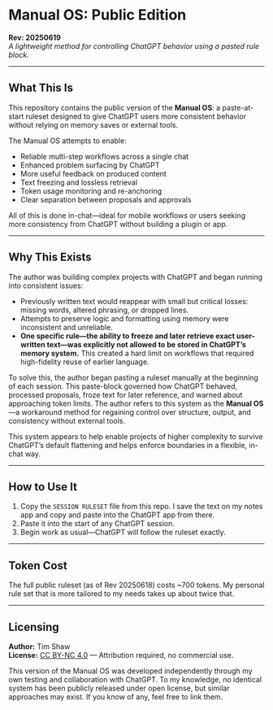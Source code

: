 # Manual OS: Public Edition  
**Rev: 20250619**  
_A lightweight method for controlling ChatGPT behavior using a pasted rule block._

---

## What This Is

This repository contains the public version of the **Manual OS**: a paste-at-start ruleset designed to give ChatGPT users more consistent behavior without relying on memory saves or external tools.

The Manual OS attempts to enable:

- Reliable multi-step workflows across a single chat
- Enhanced problem surfacing by ChatGPT
- More useful feedback on produced content
- Text freezing and lossless retrieval
- Token usage monitoring and re-anchoring
- Clear separation between proposals and approvals

All of this is done in-chat—ideal for mobile workflows or users seeking more consistency from ChatGPT without building a plugin or app.

---

## Why This Exists

The author was building complex projects with ChatGPT and began running into consistent issues:

- Previously written text would reappear with small but critical losses: missing words, altered phrasing, or dropped lines.
- Attempts to preserve logic and formatting using memory were inconsistent and unreliable.
- **One specific rule—the ability to freeze and later retrieve exact user-written text—was explicitly not allowed to be stored in ChatGPT’s memory system.** This created a hard limit on workflows that required high-fidelity reuse of earlier language.

To solve this, the author began pasting a ruleset manually at the beginning of each session. This paste-block governed how ChatGPT behaved, processed proposals, froze text for later reference, and warned about approaching token limits. The author refers to this system as the **Manual OS**—a workaround method for regaining control over structure, output, and consistency without external tools.

This system appears to help enable projects of higher complexity to survive ChatGPT’s default flattening and helps enforce boundaries in a flexible, in-chat way.

---

## How to Use It

1. Copy the `SESSION RULESET` file from this repo. I save the text on my notes app and copy and paste into the ChatGPT app from there.
2. Paste it into the start of any ChatGPT session.
3. Begin work as usual—ChatGPT will follow the ruleset exactly.

---

## Token Cost

The full public ruleset (as of Rev 20250618) costs ~700 tokens. My personal rule set that is more tailored to my needs takes up about twice that.

---

## Licensing

**Author:** Tim Shaw  
**License:** [CC BY-NC 4.0](https://creativecommons.org/licenses/by-nc/4.0/) — Attribution required, no commercial use.

This version of the Manual OS was developed independently through my own testing and collaboration with ChatGPT. To my knowledge, no identical system has been publicly released under open license, but similar approaches may exist. If you know of any, feel free to link them.
